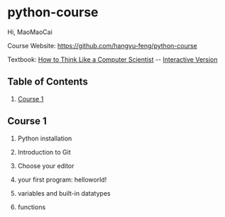 # python-course
Hi, MaoMaoCai

Course Website: https://github.com/hangyu-feng/python-course

Textbook:  [How to Think Like a Computer Scientist](https://openbookproject.net/thinkcs/python/english3e/) -- [Interactive Version](https://runestone.academy/runestone/books/published/thinkcspy/index.html)


## Table of Contents

1. [Course 1](#course-1)

## Course 1

1. Python installation

1. Introduction to Git

1. Choose your editor

1. your first program: helloworld!

1. variables and built-in datatypes

1. functions
